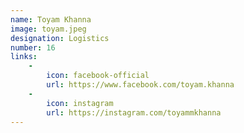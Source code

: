 ```yaml
---
name: Toyam Khanna
image: toyam.jpeg
designation: Logistics
number: 16
links:
    -
        icon: facebook-official
        url: https://www.facebook.com/toyam.khanna
    -
        icon: instagram
        url: https://instagram.com/toyammkhanna
---
```

